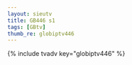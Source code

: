 ```yaml
--- 
layout: sieutv
title: GB446 s1
tags: [GBtv]
thumb_re: globiptv446
---
```

{% include tvadv key="globiptv446" %} 
